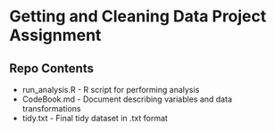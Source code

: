 <h1>Getting and Cleaning Data Project Assignment</h1>

<h2>Repo Contents</h2>
<body>
<ul>
  <li>run_analysis.R - R script for performing analysis</li>
  <li>CodeBook.md - Document describing variables and data transformations</li>
  <li>tidy.txt - Final tidy dataset in .txt format</li>
</ul> 
</body>
